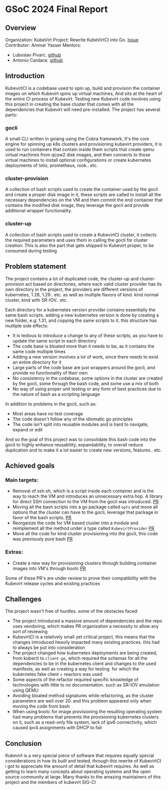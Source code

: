 # GSoC 2024 Final Report

## Overview

Organization: KubeVirt
Project: Rewrite KubeVirtCI into Go. [Issue](https://github.com/kubevirt/community/issues/257)
Contributor: Ammar Yasser
Mentors: 
- Luboslav Pivarc. [github](https://github.com/xpivarc)
- Antonio Cardace. [github](https://github.com/acardace)

## Introduction

KubevirtCI is a codebase used to spin up, build and provision the container images on which Kubevirt spins up virtual machines, And sits at the heart of the entire CI process of Kubevirt. Testing new Kubevirt code involves using this project in creating the base cluster that comes with all the dependencies that Kubevirt will need pre-installed.
The project has several parts:

### gocli

A small CLI written in golang using the Cobra framework, It's the core engine for spinning up k8s clusters and provisioning kubevirt providers, it is used to run containers that contain inside them scripts that create qemu virtual machines from qcow2 disk images, and then connects to those virtual machines to install optional configurations or create kubernetes deployments of Istio, prometheus, rook.. etc.

### cluster-provision

A collection of bash scripts used to create the container used by the gocli and create a proper disk image in it, these scripts are called to install all the necessary dependencies on the VM and then commit the end container that contains the modified disk image, they leverage the gocli and provide additional wrapper functionality.

### cluster-up

A collection of bash scripts used to create a KubevirtCI cluster, it collects the required parameters and uses them in calling the gocli for cluster creation. This is also the part that gets shipped to Kubevirt proper, to be consumed during testing

## Problem statement

The project contains a lot of duplicated code, the cluster-up and cluster-provision act based on directories, where each valid cluster provider has its own directory in the project, the providers are different versions of kubernetes, 1.28, 1.29.. etc. as well as multiple flavors of kind. kind normal cluster, kind with SR-IOV.. etc.

Each directory for a kubernetes version provider contains essentially the same bash scripts. adding a new kubernetes version is done by creating a new folder, e.g: 1.31, and copying the same scripts to it. this structure has multiple side effects:

- It is tedious to introduce a change to any of these scripts, as you have to update the same script in each directory
- The code base is bloated more than it needs to be, as it contains the same code multiple times
- Adding a new version involves a lot of work, since there needs to exist an entire directory for it
- Large parts of the code base are just wrappers around the gocli, and provide no functionality of their own
- No consistency in the codebase, some options in the cluster are created by the gocli, some through the bash code, and some use a mix of both
- No way of using proper unit testing or any form of best practices due to the nature of bash as a scripting language

In addition to problems in the gocli, such as:

- Most areas have no test coverage
- The code doesn't follow any of the idiomatic go principles
- The code isn't split into reusable modules and is hard to navigate, expand or edit

And so the goal of this project was to consolidate this bash code into the gocli to highly enhance reusability, expandability, to overall reduce duplication and to make it a lot easier to create new versions, features.. etc.

## Achieved goals

### Main targets:

- Removal of ssh.sh, which is a script inside each container and is the way to reach the VM and introduces an unnecessary extra hop. A library for direct SSH connection to the VM from the gocli was introduced. [PR](https://github.com/kubevirt/kubevirtci/pull/1209)
- Moving all the bash scripts into a go package called `opts` and move all options that the cluster can have to the gocli, leverage that package in favor of the bash scripts. [PR](https://github.com/kubevirt/kubevirtci/pull/1217)
- Reorganize the code for VM based cluster into a module and reimplement all the method under a type called `KubevirtProvider` [PR](https://github.com/kubevirt/kubevirtci/pull/1230)
- Move all the code for kind cluster provisioning into the gocli, this code was previously pure bash [PR](https://github.com/kubevirt/kubevirtci/pull/1232)

### Extras:

- Create a new way for provisioning clusters through building container images into VM's through bootc [PR](https://github.com/kubevirt/kubevirtci/pull/1247)

Some of these PR's are under review to prove their compatibility with the Kubevirt release cycles and existing practices

## Challenges

The project wasn't free of hurdles. some of the obstacles faced:

- The project introduced a massive amount of dependencies and the repo uses vendoring, which makes PR organization a necessity to allow any sort of reviewing
- KubevirtCI is a relatively small yet critical project, this means that the changes introduced heavily impacted many existing practices. this had to always be put into consideration
- The project changed how kubernetes deployments are being created, from kubectl to `client-go`, which required the schemas for all the dependencies to be in the kubernetes client and changes to the used manifests, as well as creating a way for testing. for which the kubernetes fake client + reactors was used
- Some aspects of the refactor required specific knowledge of technologies with little to no documentation. such as SR-IOV emulation using QEMU
- Avoiding bloated method signatures while refactoring, as the cluster parameters are well over 20. and this problem appeared only when moving the code from bash
- When using bootc for image provisioning the resulting operating system had many problems that prevents the provisioning kubernetes clusters on it, such as a read-only file system, lack of ipv6 connectivity, which caused ipv4 assignments with DHCP to fail

## Conclusion

Kubevirt is a very special piece of software that requires equally special considerations in how its built and tested, through this rewrite of KubevirtCI i got to appreciate the amount of detail that kubevirt requires.
As well as getting to learn many concepts about operating systems and the open source community at large. Many thanks to the amazing maintainers of this project and the members of kubevirt SIG-CI
